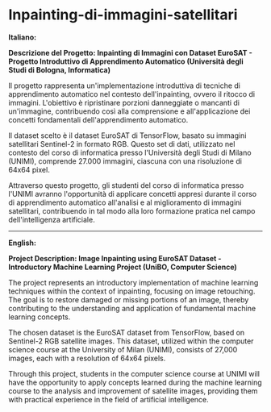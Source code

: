 # Inpainting-di-immagini-satellitari
**Italiano:**

**Descrizione del Progetto: Inpainting di Immagini con Dataset EuroSAT - Progetto Introduttivo di Apprendimento Automatico (Università degli Studi di Bologna, Informatica)**

Il progetto rappresenta un'implementazione introduttiva di tecniche di apprendimento automatico nel contesto dell'inpainting, ovvero il ritocco di immagini. L'obiettivo è ripristinare porzioni danneggiate o mancanti di un'immagine, contribuendo così alla comprensione e all'applicazione dei concetti fondamentali dell'apprendimento automatico.

Il dataset scelto è il dataset EuroSAT di TensorFlow, basato su immagini satellitari Sentinel-2 in formato RGB. Questo set di dati, utilizzato nel contesto del corso di informatica presso l'Università degli Studi di Milano (UNIMI), comprende 27.000 immagini, ciascuna con una risoluzione di 64x64 pixel.

Attraverso questo progetto, gli studenti del corso di informatica presso l'UNIMI avranno l'opportunità di applicare concetti appresi durante il corso di apprendimento automatico all'analisi e al miglioramento di immagini satellitari, contribuendo in tal modo alla loro formazione pratica nel campo dell'intelligenza artificiale.

---

**English:**

**Project Description: Image Inpainting using EuroSAT Dataset - Introductory Machine Learning Project (UniBO, Computer Science)**

The project represents an introductory implementation of machine learning techniques within the context of inpainting, focusing on image retouching. The goal is to restore damaged or missing portions of an image, thereby contributing to the understanding and application of fundamental machine learning concepts.

The chosen dataset is the EuroSAT dataset from TensorFlow, based on Sentinel-2 RGB satellite images. This dataset, utilized within the computer science course at the University of Milan (UNIMI), consists of 27,000 images, each with a resolution of 64x64 pixels.

Through this project, students in the computer science course at UNIMI will have the opportunity to apply concepts learned during the machine learning course to the analysis and improvement of satellite images, providing them with practical experience in the field of artificial intelligence.
